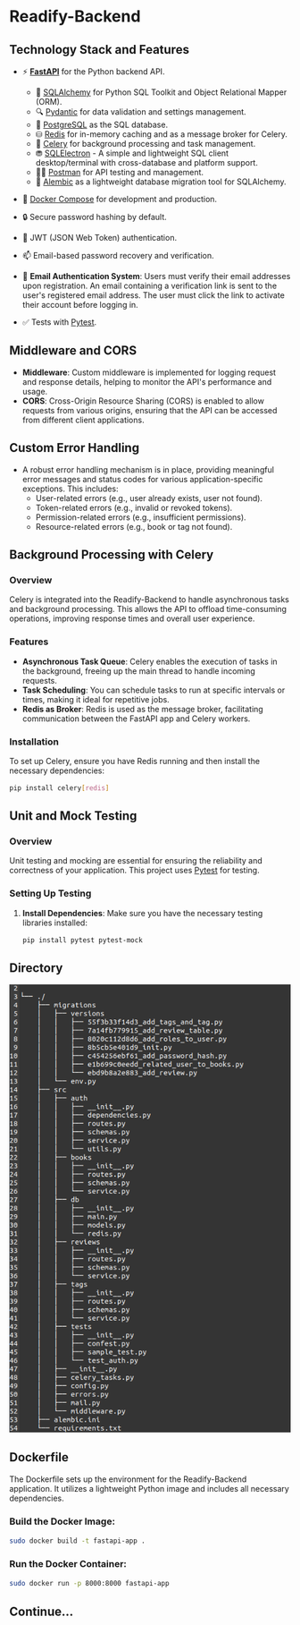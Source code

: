 # Readify-Backend

## Technology Stack and Features

- ⚡ [**FastAPI**](https://fastapi.tiangolo.com) for the Python backend API.
    - 🧰 [SQLAlchemy](https://www.sqlalchemy.org/) for Python SQL Toolkit and Object Relational Mapper (ORM).
    - 🔍 [Pydantic](https://docs.pydantic.dev) for data validation and settings management.
    - 💾 [PostgreSQL](https://www.postgresql.org) as the SQL database.
    - ⛁ [Redis](https://redis.io/) for in-memory caching and as a message broker for Celery.
    - 🐍 [Celery](https://docs.celeryproject.org/en/stable/) for background processing and task management.
    - ⛃ [SQLElectron](https://sqlectron.github.io) - A simple and lightweight SQL client desktop/terminal with cross-database and platform support.
    - 👮‍♂️ [Postman](https://www.postman.com/) for API testing and management.
    - 🔁 [Alembic](https://alembic.sqlalchemy.org) as a lightweight database migration tool for SQLAlchemy.

- 🐋 [Docker Compose](https://www.docker.com) for development and production.
- 🔒 Secure password hashing by default.
- 🔑 JWT (JSON Web Token) authentication.
- 📫 Email-based password recovery and verification.
- 📧 **Email Authentication System**: Users must verify their email addresses upon registration. An email containing a verification link is sent to the user's registered email address. The user must click the link to activate their account before logging in.
- ✅ Tests with [Pytest](https://pytest.org).

## Middleware and CORS

- **Middleware**: Custom middleware is implemented for logging request and response details, helping to monitor the API's performance and usage.
- **CORS**: Cross-Origin Resource Sharing (CORS) is enabled to allow requests from various origins, ensuring that the API can be accessed from different client applications.

## Custom Error Handling

- A robust error handling mechanism is in place, providing meaningful error messages and status codes for various application-specific exceptions. This includes:
  - User-related errors (e.g., user already exists, user not found).
  - Token-related errors (e.g., invalid or revoked tokens).
  - Permission-related errors (e.g., insufficient permissions).
  - Resource-related errors (e.g., book or tag not found).

## Background Processing with Celery

### Overview
Celery is integrated into the Readify-Backend to handle asynchronous tasks and background processing. This allows the API to offload time-consuming operations, improving response times and overall user experience.

### Features
- **Asynchronous Task Queue**: Celery enables the execution of tasks in the background, freeing up the main thread to handle incoming requests.
- **Task Scheduling**: You can schedule tasks to run at specific intervals or times, making it ideal for repetitive jobs.
- **Redis as Broker**: Redis is used as the message broker, facilitating communication between the FastAPI app and Celery workers.

### Installation
To set up Celery, ensure you have Redis running and then install the necessary dependencies:
```bash
pip install celery[redis]
```

## Unit and Mock Testing

### Overview
Unit testing and mocking are essential for ensuring the reliability and correctness of your application. This project uses [Pytest](https://pytest.org) for testing.

### Setting Up Testing
1. **Install Dependencies**:
   Make sure you have the necessary testing libraries installed:
   ```bash
   pip install pytest pytest-mock
   ```

## Directory

[![Directory docs](img/direct.png)](https://github.com/Sagor0078/Readify-Backend)


## Dockerfile

The Dockerfile sets up the environment for the Readify-Backend application. It utilizes a lightweight Python image and includes all necessary dependencies.

### Build the Docker Image:

  ```bash
  sudo docker build -t fastapi-app .
  ```

### Run the Docker Container:

  ```bash
  sudo docker run -p 8000:8000 fastapi-app
  ```


## Continue...